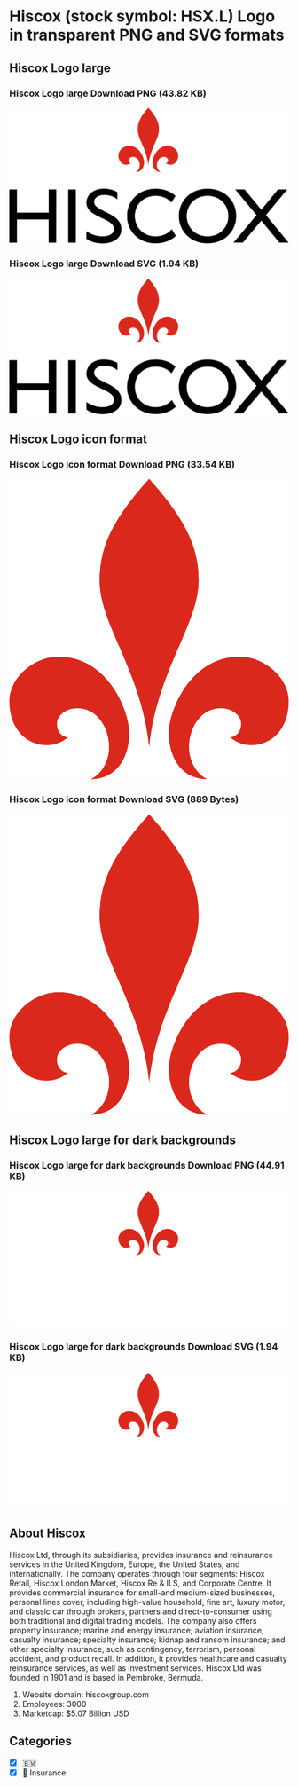 # Hiscox (stock symbol: HSX.L) Logo in transparent PNG and SVG formats

## Hiscox Logo large

### Hiscox Logo large Download PNG (43.82 KB)

![Hiscox Logo large Download PNG (43.82 KB)](/img/orig/HSX.L_BIG-e32cfb5e.png)

### Hiscox Logo large Download SVG (1.94 KB)

![Hiscox Logo large Download SVG (1.94 KB)](/img/orig/HSX.L_BIG-022fdc0b.svg)

## Hiscox Logo icon format

### Hiscox Logo icon format Download PNG (33.54 KB)

![Hiscox Logo icon format Download PNG (33.54 KB)](/img/orig/HSX.L-ecd63cf4.png)

### Hiscox Logo icon format Download SVG (889 Bytes)

![Hiscox Logo icon format Download SVG (889 Bytes)](/img/orig/HSX.L-631d464f.svg)

## Hiscox Logo large for dark backgrounds

### Hiscox Logo large for dark backgrounds Download PNG (44.91 KB)

![Hiscox Logo large for dark backgrounds Download PNG (44.91 KB)](/img/orig/HSX.L_BIG.D-6569441e.png)

### Hiscox Logo large for dark backgrounds Download SVG (1.94 KB)

![Hiscox Logo large for dark backgrounds Download SVG (1.94 KB)](/img/orig/HSX.L_BIG.D-bcec00da.svg)

## About Hiscox

Hiscox Ltd, through its subsidiaries, provides insurance and reinsurance services in the United Kingdom, Europe, the United States, and internationally. The company operates through four segments: Hiscox Retail, Hiscox London Market, Hiscox Re & ILS, and Corporate Centre. It provides commercial insurance for small-and medium-sized businesses, personal lines cover, including high-value household, fine art, luxury motor, and classic car through brokers, partners and direct-to-consumer using both traditional and digital trading models. The company also offers property insurance; marine and energy insurance; aviation insurance; casualty insurance; specialty insurance; kidnap and ransom insurance; and other specialty insurance, such as contingency, terrorism, personal accident, and product recall. In addition, it provides healthcare and casualty reinsurance services, as well as investment services. Hiscox Ltd was founded in 1901 and is based in Pembroke, Bermuda.

1. Website domain: hiscoxgroup.com
2. Employees: 3000
3. Marketcap: $5.07 Billion USD


## Categories
- [x] 🇧🇲
- [x] 🏦 Insurance
